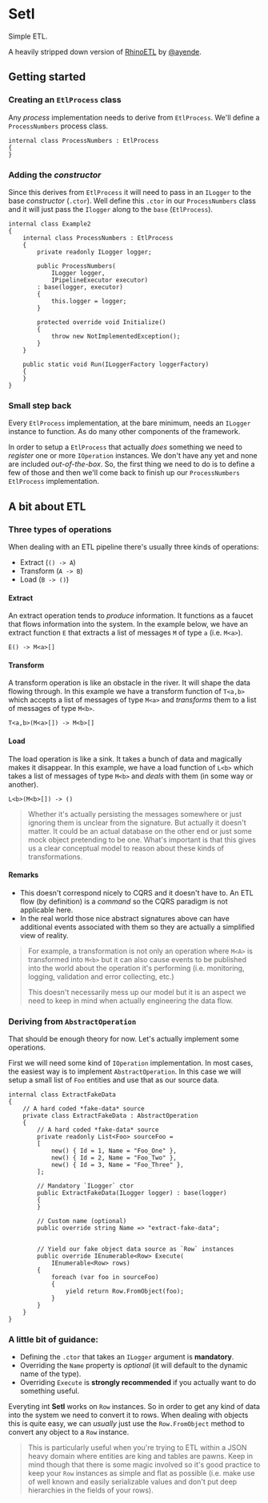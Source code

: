 # Setl
Simple ETL.

A heavily stripped down version of [RhinoETL](https://github.com/ayende/rhino-etl)
by [@ayende](https://github.com/ayende).

## Getting started
### Creating an `EtlProcess` class
Any *process* implementation needs to derive from `EtlProcess`. We'll define a `ProcessNumbers` process class.
```
internal class ProcessNumbers : EtlProcess
{
}
```

### Adding the *constructor*
Since this derives from `EtlProcess` it will need to pass in an `ILogger` to the base *constructor* (`.ctor`). Well define this `.ctor` in our `ProcessNumbers` class and it will just pass the `Ilogger` along to the `base` (`EtlProcess`).
```
internal class Example2
{
    internal class ProcessNumbers : EtlProcess
    {
        private readonly ILogger logger;
        
        public ProcessNumbers(
            ILogger logger, 
            IPipelineExecutor executor)
        : base(logger, executor)
        {        
            this.logger = logger;
        }

        protected override void Initialize()
        {
            throw new NotImplementedException();
        }
    }

    public static void Run(ILoggerFactory loggerFactory)
    {
    }
}
```

### Small step back
Every `EtlProcess` implementation, at the bare minimum, needs an `ILogger` instance to function. As do many other components of the framework.

In order to setup a `EtlProcess` that actually *does* something we need to *register* one or more `IOperation` instances. We don't have any yet and none are included *out-of-the-box*. So, the first thing we need to do is to define a few of those and then we'll come back to finish up our `ProcessNumbers` `EtlProcess` implementation.

## A bit about ETL
### Three types of operations
When dealing with an ETL pipeline there's usually three kinds of operations:

* Extract (`() -> A`)
* Transform (`A -> B`)
* Load (`B -> ()`)

#### Extract
An extract operation tends to *produce* information. It functions as a faucet that flows information into the system. In the example below, we have an extract function `E` that extracts a list of messages `M` of type `a` (i.e. `M<a>`).
```
E() -> M<a>[]
```

#### Transform
A transform operation is like an obstacle in the river. It will shape the data flowing through. In this example we have a transform function of `T<a,b>` which accepts a list of messages of type `M<a>` and *transforms* them to a list of messages of type `M<b>`.
```
T<a,b>(M<a>[]) -> M<b>[]
```

#### Load
The load operation is like a sink. It takes a bunch of data and magically makes it disappear. In this example, we have a load function of `L<b>` which takes a list of messages of type `M<b>` and *deals* with them (in some way or another).  
```
L<b>(M<b>[]) -> ()
```
> Whether it's actually persisting the messages somewhere or just ignoring them is unclear from the signature. But actually it doesn't matter. It could be an actual database on the other end or just some mock object pretending to be one. What's important is that this gives us a clear conceptual model to reason about these kinds of transformations.

#### Remarks
* This doesn't correspond nicely to CQRS and it doesn't have to. An ETL flow (by definition) is a *command* so the CQRS paradigm is not applicable here.
* In the real world those nice abstract signatures above can have additional events associated with them so they are actually a simplified view of reality.
> For example, a transformation is not only an operation where `M<A>` is transformed into `M<b>` but it can also cause events to be published into the world about the operation it's performing (i.e. monitoring, logging, validation and error collecting, etc.)
>
> This doesn't necessarily mess up our model but it is an aspect we need to keep in mind when actually engineering the data flow.

### Deriving from `AbstractOperation`
That should be enough theory for now. Let's actually implement some operations.

First we will need some kind of `IOperation` implementation. In most cases, the easiest way is to implement `AbstractOperation`. In this case we will setup a small list of `Foo` entities and use that as our source data.

```
internal class ExtractFakeData
{
    // A hard coded *fake-data* source
    private class ExtractFakeData : AbstractOperation
    {
        // A hard coded *fake-data* source
        private readonly List<Foo> sourceFoo =
        [
            new() { Id = 1, Name = "Foo_One" },
            new() { Id = 2, Name = "Foo_Two" },
            new() { Id = 3, Name = "Foo_Three" },
        ];

        // Mandatory `ILogger` ctor
        public ExtractFakeData(ILogger logger) : base(logger)
        {
        }
    
        // Custom name (optional)
        public override string Name => "extract-fake-data";


        // Yield our fake object data source as `Row` instances
        public override IEnumerable<Row> Execute(
            IEnumerable<Row> rows)
        {
            foreach (var foo in sourceFoo)
            {
                yield return Row.FromObject(foo);
            }
        }
    }
}
```
### A little bit of guidance:
* Defining the `.ctor` that takes an `ILogger` argument is **mandatory**.
* Overriding the `Name` property is *optional* (it will default to the dynamic name of the type).
* Overriding `Execute` is **strongly recommended** if you actually want to do something useful.

Everyting int **Setl** works on `Row` instances. So in order to get any kind of data into the system we need to convert it to rows. When dealing with objects this is quite easy, we can *usually* just use the `Row.FromObject` method to convert any object to a `Row` instance. 
> This is particularly useful when you're trying to ETL within a JSON heavy domain where entities are king and tables are pawns. Keep in mind though that there is some magic involved so it's good practice to keep your `Row` instances as simple and flat as possible (i.e. make use of well known and easily serializable values and don't put deep hierarchies in the fields of your rows).